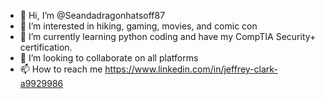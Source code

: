 - 👋 Hi, I’m @Seandadragonhatsoff87
- 👀 I’m interested in hiking, gaming, movies, and comic con
- 🌱 I’m currently learning python coding and have my CompTIA Security+ certification.
- 💞️ I’m looking to collaborate on all platforms 
- 📫 How to reach me https://www.linkedin.com/in/jeffrey-clark-a9929986

<!---
Seandadragonhatsoff87/Seandadragonhatsoff87 is a ✨ special ✨ repository because its `README.md` (this file) appears on your GitHub profile.
You can click the Preview link to take a look at your changes.
--->
